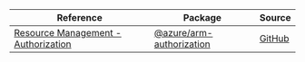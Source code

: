 | Reference | Package | Source |
|---|---|---|
|[Resource Management - Authorization](arm-authorization-readme.md)|[@azure/arm-authorization](https://www.npmjs.com/package/@azure/arm-authorization)|[GitHub](https://github.com/Azure/azure-sdk-for-js/blob/main/sdk/authorization/arm-authorization)|
